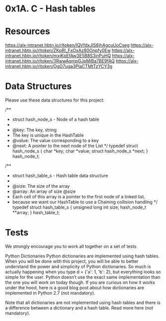 # 0x1A. C - Hash tables
# Resources
https://alx-intranet.hbtn.io/rltoken/IQVfdxJlS6jhAgcuUoCseg
https://alx-intranet.hbtn.io/rltoken/ZKpRI_FxOxAz80Onpfy0Ew
https://alx-intranet.hbtn.io/rltoken/mxjKpEfAw3E5B8S3inPuHQ
https://alx-intranet.hbtn.io/rltoken/3RwwAqmpGJpMiBa7BE9fAQ
https://alx-intranet.hbtn.io/rltoken/OgO7uga3PIaCTMtTzYCY3g

# Data Structures
Please use these data structures for this project:

/**
 * struct hash_node_s - Node of a hash table
 *
 * @key: The key, string
 * The key is unique in the HashTable
 * @value: The value corresponding to a key
 * @next: A pointer to the next node of the List
 */
typedef struct hash_node_s
{
     char *key;
     char *value;
     struct hash_node_s *next;
} hash_node_t;

/**
 * struct hash_table_s - Hash table data structure
 *
 * @size: The size of the array
 * @array: An array of size @size
 * Each cell of this array is a pointer to the first node of a linked list,
 * because we want our HashTable to use a Chaining collision handling
 */
typedef struct hash_table_s
{
     unsigned long int size;
     hash_node_t **array;
} hash_table_t;

# Tests

We strongly encourage you to work all together on a set of tests

Python Dictionaries
Python dictionaries are implemented using hash tables. When you will be done with this project, you will be able to better understand the power and simplicity of Python dictionaries. So much is actually happening when you type d = {'a': 1, 'b': 2}, but everything looks so simple for the user. Python doesn’t use the exact same implementation than the one you will work on today though. If you are curious on how it works under the hood, here is a good blog post about how dictionaries are implemented in Python 2.7 (not mandatory).

Note that all dictionaries are not implemented using hash tables and there is a difference between a dictionary and a hash table. Read more here (not mandatory).